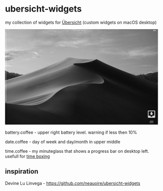 # ubersicht-widgets

my collection of widgets for [Übersicht](http://tracesof.net/uebersicht/) (custom widgets on macOS desktop)

![screenshot](screenshot.jpg?raw=true "screenshot")

battery.coffee - upper right battery level. warning if less then 10%

date.coffee - day of week and day/month in upper middle

time.coffee - my minuteglass that shows a progress bar on desktop left. usefull for [time boxing](https://en.wikipedia.org/wiki/Timeboxing)

## inspiration

Devine Lu Linvega - https://github.com/neauoire/ubersicht-widgets
